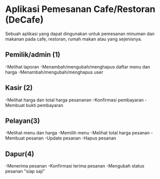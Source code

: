 # Aplikasi Pemesanan Cafe/Restoran (DeCafe)
Sebuah aplikasi yang dapat dingunakan untuk pemesanan minuman dan makanan pada cafe, restoran, rumah makan atau yang sejenisnya.

## Pemilik/admin (1)
 -Melihat laporan
 -Menambah/mengubah/menghapus daftar menu dan harga
 -Menambah/mengubah/menghapus user
## Kasir (2)
 -Melihat harga dan total harga pesananan
 -Konfirmasi pembayaran
 -Membuat bukti pembayaran
## Pelayan(3)
 -Melihat menu dan harga
 -Memilih menu
 -Melihat total harga pesanan
 -Membuat pesanan
 -Update pesanan
 -Hapus pesanan
## Dapur(4)
 -Menerima pesanan
 -Konfirmasi terima pesanan
 -Mengubah status pesanan "siap saji"